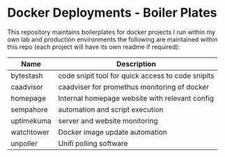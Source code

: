 # Docker Deployments - Boiler Plates

This repository maintains boilerplates for docker projects I run within my own lab and production environments the following are maintained within this repo (each project will have its own readme if required):

| Name | Description |
| -------- | ------- |
| bytestash | code snipit tool for quick access to code snipits |
| caadvisor | caadviser for promethus monitoring of docker |
| homepage | Internal homepage website with relevant config |
| sempahore | automation and script execution |
| uptimekuma | server and website monitoring |
| watchtower | Docker image update automation |
| unpoller | Unifi polling software |
